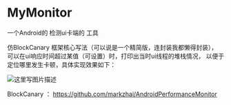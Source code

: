 # MyMonitor
一个Android的  检测ui卡端的  工具

仿BlockCanary 框架核心写法（可以说是一个精简版，连封装我都懒得封装）， 可以在ui响应时间超过某值（可设置）时，打印出当时ui线程的堆栈情况，
以便于定位哪里发生卡顿，具体实现效果如下：

![这里写图片描述](https://github.com/qzsang/MyMonitor/blob/master/doc/img.png)

BlockCanary ： https://github.com/markzhai/AndroidPerformanceMonitor
